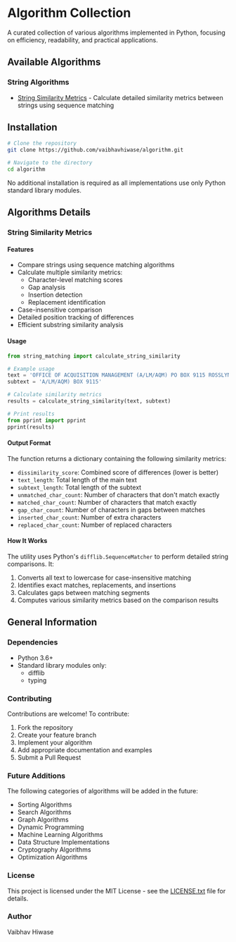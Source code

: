 # Algorithm Collection

A curated collection of various algorithms implemented in Python, focusing on efficiency, readability, and practical applications.

## Available Algorithms

### String Algorithms
- [String Similarity Metrics](string_matching.py) - Calculate detailed similarity metrics between strings using sequence matching

## Installation

```bash
# Clone the repository
git clone https://github.com/vaibhavhiwase/algorithm.git

# Navigate to the directory
cd algorithm
```

No additional installation is required as all implementations use only Python standard library modules.

## Algorithms Details

### String Similarity Metrics

#### Features
- Compare strings using sequence matching algorithms
- Calculate multiple similarity metrics:
  - Character-level matching scores
  - Gap analysis
  - Insertion detection
  - Replacement identification
- Case-insensitive comparison
- Detailed position tracking of differences
- Efficient substring similarity analysis

#### Usage

```python
from string_matching import calculate_string_similarity

# Example usage
text = 'OFFICE OF ACQUISITION MANAGEMENT (A/LM/AQM) PO BOX 9115 ROSSLYN STATION US DEPARTMENT OF STATE ARLINGTON, VA 22219'
subtext = 'A/LM/AQM) BOX 9115'

# Calculate similarity metrics
results = calculate_string_similarity(text, subtext)

# Print results
from pprint import pprint
pprint(results)
```

#### Output Format

The function returns a dictionary containing the following similarity metrics:

- `dissimilarity_score`: Combined score of differences (lower is better)
- `text_length`: Total length of the main text
- `subtext_length`: Total length of the subtext
- `unmatched_char_count`: Number of characters that don't match exactly
- `matched_char_count`: Number of characters that match exactly
- `gap_char_count`: Number of characters in gaps between matches
- `inserted_char_count`: Number of extra characters
- `replaced_char_count`: Number of replaced characters

#### How It Works

The utility uses Python's `difflib.SequenceMatcher` to perform detailed string comparisons. It:

1. Converts all text to lowercase for case-insensitive matching
2. Identifies exact matches, replacements, and insertions
3. Calculates gaps between matching segments
4. Computes various similarity metrics based on the comparison results

## General Information

### Dependencies
- Python 3.6+
- Standard library modules only:
  - difflib
  - typing

### Contributing
Contributions are welcome! To contribute:
1. Fork the repository
2. Create your feature branch
3. Implement your algorithm
4. Add appropriate documentation and examples
5. Submit a Pull Request

### Future Additions
The following categories of algorithms will be added in the future:
- Sorting Algorithms
- Search Algorithms
- Graph Algorithms
- Dynamic Programming
- Machine Learning Algorithms
- Data Structure Implementations
- Cryptography Algorithms
- Optimization Algorithms

### License

This project is licensed under the MIT License - see the [LICENSE.txt](LICENSE.txt) file for details.

### Author

Vaibhav Hiwase 